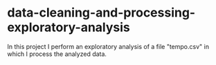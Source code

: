 # data-cleaning-and-processing-exploratory-analysis
In this project I perform an exploratory analysis of a file "tempo.csv" in which I process the analyzed data.
